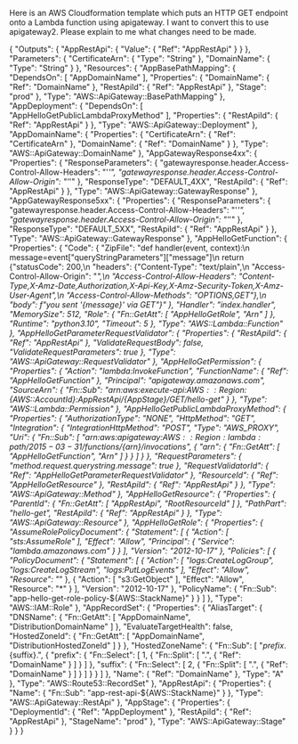 Here is an AWS Cloudformation template which puts an HTTP GET endpoint onto a Lambda function using apigateway. I want to convert this to use apigateway2. Please explain to me what changes need to be made.

{
  "Outputs": {
    "AppRestApi": {
      "Value": {
        "Ref": "AppRestApi"
      }
    }
  },
  "Parameters": {
    "CertificateArn": {
      "Type": "String"
    },
    "DomainName": {
      "Type": "String"
    }
  },
  "Resources": {
    "AppBasePathMapping": {
      "DependsOn": [
        "AppDomainName"
      ],
      "Properties": {
        "DomainName": {
          "Ref": "DomainName"
        },
        "RestApiId": {
          "Ref": "AppRestApi"
        },
        "Stage": "prod"
      },
      "Type": "AWS::ApiGateway::BasePathMapping"
    },
    "AppDeployment": {
      "DependsOn": [
        "AppHelloGetPublicLambdaProxyMethod"
      ],
      "Properties": {
        "RestApiId": {
          "Ref": "AppRestApi"
        }
      },
      "Type": "AWS::ApiGateway::Deployment"
    },
    "AppDomainName": {
      "Properties": {
        "CertificateArn": {
          "Ref": "CertificateArn"
        },
        "DomainName": {
          "Ref": "DomainName"
        }
      },
      "Type": "AWS::ApiGateway::DomainName"
    },
    "AppGatewayResponse4xx": {
      "Properties": {
        "ResponseParameters": {
          "gatewayresponse.header.Access-Control-Allow-Headers": "'*'",
          "gatewayresponse.header.Access-Control-Allow-Origin": "'*'"
        },
        "ResponseType": "DEFAULT_4XX",
        "RestApiId": {
          "Ref": "AppRestApi"
        }
      },
      "Type": "AWS::ApiGateway::GatewayResponse"
    },
    "AppGatewayResponse5xx": {
      "Properties": {
        "ResponseParameters": {
          "gatewayresponse.header.Access-Control-Allow-Headers": "'*'",
          "gatewayresponse.header.Access-Control-Allow-Origin": "'*'"
        },
        "ResponseType": "DEFAULT_5XX",
        "RestApiId": {
          "Ref": "AppRestApi"
        }
      },
      "Type": "AWS::ApiGateway::GatewayResponse"
    },
    "AppHelloGetFunction": {
      "Properties": {
        "Code": {
          "ZipFile": "def handler(event, context):\n    message=event[\"queryStringParameters\"][\"message\"]\n    return {\"statusCode\": 200,\n            \"headers\": {\"Content-Type\": \"text/plain\",\n                        \"Access-Control-Allow-Origin\": \"*\",\n                        \"Access-Control-Allow-Headers\": \"Content-Type,X-Amz-Date,Authorization,X-Api-Key,X-Amz-Security-Token,X-Amz-User-Agent\",\n                        \"Access-Control-Allow-Methods\": \"OPTIONS,GET\"},\n            \"body\": f\"you sent '{message}' via GET\"}"
        },
        "Handler": "index.handler",
        "MemorySize": 512,
        "Role": {
          "Fn::GetAtt": [
            "AppHelloGetRole",
            "Arn"
          ]
        },
        "Runtime": "python3.10",
        "Timeout": 5
      },
      "Type": "AWS::Lambda::Function"
    },
    "AppHelloGetParameterRequestValidator": {
      "Properties": {
        "RestApiId": {
          "Ref": "AppRestApi"
        },
        "ValidateRequestBody": false,
        "ValidateRequestParameters": true
      },
      "Type": "AWS::ApiGateway::RequestValidator"
    },
    "AppHelloGetPermission": {
      "Properties": {
        "Action": "lambda:InvokeFunction",
        "FunctionName": {
          "Ref": "AppHelloGetFunction"
        },
        "Principal": "apigateway.amazonaws.com",
        "SourceArn": {
          "Fn::Sub": "arn:aws:execute-api:${AWS::Region}:${AWS::AccountId}:${AppRestApi}/${AppStage}/GET/hello-get"
        }
      },
      "Type": "AWS::Lambda::Permission"
    },
    "AppHelloGetPublicLambdaProxyMethod": {
      "Properties": {
        "AuthorizationType": "NONE",
        "HttpMethod": "GET",
        "Integration": {
          "IntegrationHttpMethod": "POST",
          "Type": "AWS_PROXY",
          "Uri": {
            "Fn::Sub": [
              "arn:aws:apigateway:${AWS::Region}:lambda:path/2015-03-31/functions/${arn}/invocations",
              {
                "arn": {
                  "Fn::GetAtt": [
                    "AppHelloGetFunction",
                    "Arn"
                  ]
                }
              }
            ]
          }
        },
        "RequestParameters": {
          "method.request.querystring.message": true
        },
        "RequestValidatorId": {
          "Ref": "AppHelloGetParameterRequestValidator"
        },
        "ResourceId": {
          "Ref": "AppHelloGetResource"
        },
        "RestApiId": {
          "Ref": "AppRestApi"
        }
      },
      "Type": "AWS::ApiGateway::Method"
    },
    "AppHelloGetResource": {
      "Properties": {
        "ParentId": {
          "Fn::GetAtt": [
            "AppRestApi",
            "RootResourceId"
          ]
        },
        "PathPart": "hello-get",
        "RestApiId": {
          "Ref": "AppRestApi"
        }
      },
      "Type": "AWS::ApiGateway::Resource"
    },
    "AppHelloGetRole": {
      "Properties": {
        "AssumeRolePolicyDocument": {
          "Statement": [
            {
              "Action": [
                "sts:AssumeRole"
              ],
              "Effect": "Allow",
              "Principal": {
                "Service": "lambda.amazonaws.com"
              }
            }
          ],
          "Version": "2012-10-17"
        },
        "Policies": [
          {
            "PolicyDocument": {
              "Statement": [
                {
                  "Action": [
                    "logs:CreateLogGroup",
                    "logs:CreateLogStream",
                    "logs:PutLogEvents"
                  ],
                  "Effect": "Allow",
                  "Resource": "*"
                },
                {
                  "Action": [
                    "s3:GetObject"
                  ],
                  "Effect": "Allow",
                  "Resource": "*"
                }
              ],
              "Version": "2012-10-17"
            },
            "PolicyName": {
              "Fn::Sub": "app-hello-get-role-policy-${AWS::StackName}"
            }
          }
        ]
      },
      "Type": "AWS::IAM::Role"
    },
    "AppRecordSet": {
      "Properties": {
        "AliasTarget": {
          "DNSName": {
            "Fn::GetAtt": [
              "AppDomainName",
              "DistributionDomainName"
            ]
          },
          "EvaluateTargetHealth": false,
          "HostedZoneId": {
            "Fn::GetAtt": [
              "AppDomainName",
              "DistributionHostedZoneId"
            ]
          }
        },
        "HostedZoneName": {
          "Fn::Sub": [
            "${prefix}.${suffix}.",
            {
              "prefix": {
                "Fn::Select": [
                  1,
                  {
                    "Fn::Split": [
                      ".",
                      {
                        "Ref": "DomainName"
                      }
                    ]
                  }
                ]
              },
              "suffix": {
                "Fn::Select": [
                  2,
                  {
                    "Fn::Split": [
                      ".",
                      {
                        "Ref": "DomainName"
                      }
                    ]
                  }
                ]
              }
            }
          ]
        },
        "Name": {
          "Ref": "DomainName"
        },
        "Type": "A"
      },
      "Type": "AWS::Route53::RecordSet"
    },
    "AppRestApi": {
      "Properties": {
        "Name": {
          "Fn::Sub": "app-rest-api-${AWS::StackName}"
        }
      },
      "Type": "AWS::ApiGateway::RestApi"
    },
    "AppStage": {
      "Properties": {
        "DeploymentId": {
          "Ref": "AppDeployment"
        },
        "RestApiId": {
          "Ref": "AppRestApi"
        },
        "StageName": "prod"
      },
      "Type": "AWS::ApiGateway::Stage"
    }
  }
}
